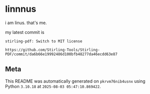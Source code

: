 # linnnus

i am linus. that's me.

my latest commit is

```
stirling-pdf: Switch to MIT license

https://github.com/Stirling-Tools/Stirling-PDF/commit/da6b66e19992486d100bfb48277da46ecdd63e87
```

## Meta

This README was automatically generated on `pkrvm76nib4usnx` using Python
`3.10.18` at `2025-08-03 05:47:10.869422`.
